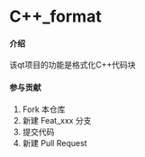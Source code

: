 # C++_format

#### 介绍
该qt项目的功能是格式化C++代码块



#### 参与贡献

1.  Fork 本仓库
2.  新建 Feat_xxx 分支
3.  提交代码
4.  新建 Pull Request

